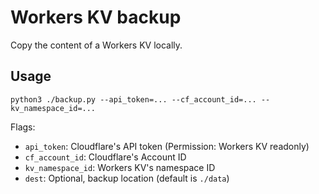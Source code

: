 # Workers KV backup

Copy the content of a Workers KV locally.

## Usage

```
python3 ./backup.py --api_token=... --cf_account_id=... --kv_namespace_id=...
```

Flags:
- `api_token`: Cloudflare's API token (Permission: Workers KV readonly)
- `cf_account_id`: Cloudflare's Account ID
- `kv_namespace_id`: Workers KV's namespace ID
- `dest`: Optional, backup location (default is `./data`)
